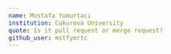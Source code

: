 ```yaml
---
name: Mustafa Yumurtacı
institution: Cukurova University
quote: Is it pull request or merge request?
github_user: mstfymrtc
---
```

